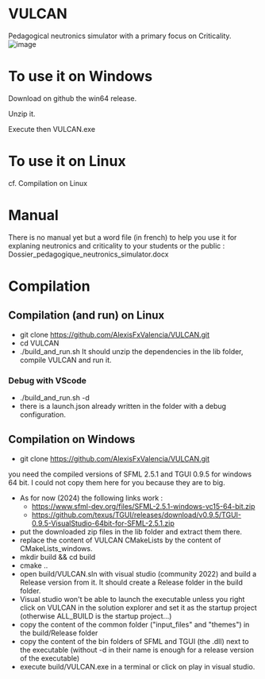 # VULCAN
Pedagogical neutronics simulator with a primary focus on Criticality.
![image](https://github.com/AlexisFxValencia/VULCAN/assets/84465552/96ce3cb3-a13e-45e3-b849-450883b0d2ed)

# To use it on Windows
Download on github the win64 release.

Unzip it.

Execute then  VULCAN.exe

# To use it on Linux
cf. Compilation on Linux

# Manual
There is no manual yet but a word file (in french) to help you use it for explaning neutronics and criticality to your students or the public : 
Dossier_pedagogique_neutronics_simulator.docx

# Compilation
## Compilation (and run) on Linux
- git clone https://github.com/AlexisFxValencia/VULCAN.git
- cd VULCAN
- ./build_and_run.sh
It should unzip the dependencies in the lib folder, compile VULCAN and run it.

### Debug with VScode
- ./build_and_run.sh -d
- there is a launch.json already written in the folder with a debug configuration.



## Compilation on Windows
- git clone https://github.com/AlexisFxValencia/VULCAN.git

you need the compiled versions of SFML 2.5.1 and TGUI 0.9.5 for windows 64 bit. I could not copy them here for you because they are to big.
- As for now (2024) the following links work :
     -  https://www.sfml-dev.org/files/SFML-2.5.1-windows-vc15-64-bit.zip
     -  https://github.com/texus/TGUI/releases/download/v0.9.5/TGUI-0.9.5-VisualStudio-64bit-for-SFML-2.5.1.zip
- put the downloaded zip files in the lib folder and extract them there.
- replace the content of VULCAN CMakeLists by the content of CMakeLists_windows.
- mkdir build && cd build
- cmake ..
- open build/VULCAN.sln with visual studio (community 2022) and build a Release version from it. It should create a Release folder in the build folder.
- Visual studio won't be able to launch the executable unless you right click on VULCAN in the solution explorer and set it as the startup project (otherwise ALL_BUILD is the startup project...)
- copy the content of the common folder ("input_files" and "themes") in the build/Release folder
- copy the content of the bin folders of SFML and TGUI (the .dll) next to the executable (without -d in their name is enough for a release version of the executable)
- execute build/VULCAN.exe in a terminal or click on play in visual studio.

